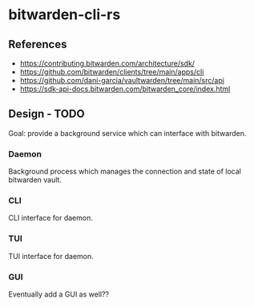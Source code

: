 # bitwarden-cli-rs

## References

- https://contributing.bitwarden.com/architecture/sdk/
- https://github.com/bitwarden/clients/tree/main/apps/cli
- https://github.com/dani-garcia/vaultwarden/tree/main/src/api
- https://sdk-api-docs.bitwarden.com/bitwarden_core/index.html 

## Design - TODO

Goal: provide a background service which can interface with bitwarden. 

### Daemon  

Background process which manages the connection and state of local bitwarden vault. 

### CLI

CLI interface for daemon.

### TUI

TUI interface for daemon.

### GUI

Eventually add a GUI as well??
